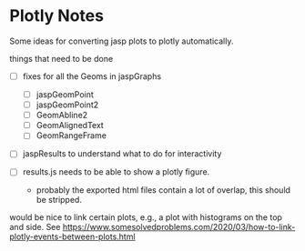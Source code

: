 # Plotly Notes

Some ideas for converting jasp plots to plotly automatically.


things that need to be done

- [ ] fixes for all the Geoms in jaspGraphs
    - [ ] jaspGeomPoint
    - [ ] jaspGeomPoint2
    - [ ] GeomAbline2
    - [ ] GeomAlignedText
    - [ ] GeomRangeFrame

- [ ] jaspResults to understand what to do for interactivity

- [ ] results.js needs to be able to show a plotly figure.
  - probably the exported html files contain a lot of overlap, this should be stripped.


would be nice to link certain plots, e.g., a plot with histograms on the top and side.
See 
https://www.somesolvedproblems.com/2020/03/how-to-link-plotly-events-between-plots.html


